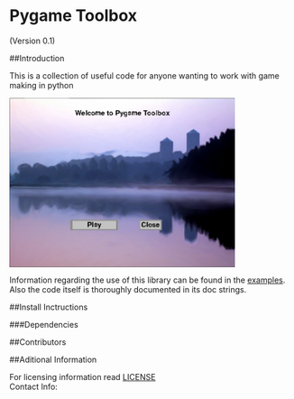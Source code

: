 # Pygame Toolbox

(Version 0.1)

##Introduction

This is a collection of useful code for anyone wanting to work with game making in python

<img src="./welcome_image.PNG" alt="Snowplow logo" title="Snowplow" height="300" width="400" align="middle"/>

Information regarding the use of this library can be found in the [examples](/examples).  
Also the code itself is thoroughly documented in its doc strings.

##Install Inctructions

###Dependencies

##Contributors

##Aditional Information

For licensing information read [LICENSE](./LICENSE)  
Contact Info: